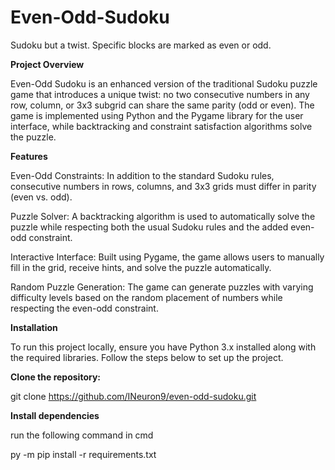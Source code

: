 # Even-Odd-Sudoku
Sudoku but a twist. Specific blocks are marked as even or odd.

**Project Overview**

Even-Odd Sudoku is an enhanced version of the traditional Sudoku puzzle game that introduces a unique twist: no two consecutive numbers in any row, column, or 3x3 subgrid can share the same parity (odd or even). The game is implemented using Python and the Pygame library for the user interface, while backtracking and constraint satisfaction algorithms solve the puzzle.

**Features**

Even-Odd Constraints: In addition to the standard Sudoku rules, consecutive numbers in rows, columns, and 3x3 grids must differ in parity (even vs. odd).

Puzzle Solver: A backtracking algorithm is used to automatically solve the puzzle while respecting both the usual Sudoku rules and the added even-odd constraint.

Interactive Interface: Built using Pygame, the game allows users to manually fill in the grid, receive hints, and solve the puzzle automatically.

Random Puzzle Generation: The game can generate puzzles with varying difficulty levels based on the random placement of numbers while respecting the even-odd constraint.

**Installation**

To run this project locally, ensure you have Python 3.x installed along with the required libraries. Follow the steps below to set up the project.


**Clone the repository:**

git clone https://github.com/INeuron9/even-odd-sudoku.git

**Install dependencies**

run the following command in cmd

py -m pip install -r requirements.txt
